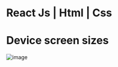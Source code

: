 # React Js  |  Html  |  Css

# Device screen sizes
![image](https://github.com/user-attachments/assets/a7261f98-1499-496d-88b9-a6fb1e3bd92e)
